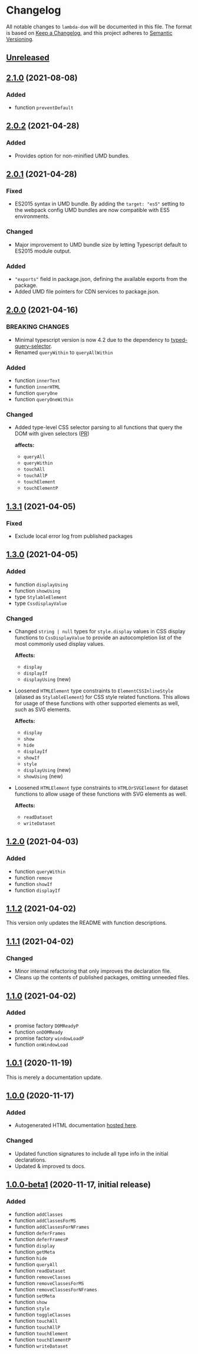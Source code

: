 # Changelog

All notable changes to `lambda-dom` will be documented in this file. The format is based on [Keep a Changelog](https://keepachangelog.com/en/1.0.0/),
and this project adheres to [Semantic Versioning](https://semver.org/spec/v2.0.0.html).

## [Unreleased]

## [2.1.0] (2021-08-08)

### Added
- function `preventDefault`

## [2.0.2] (2021-04-28)

### Added

- Provides option for non-minified UMD bundles.

## [2.0.1] (2021-04-28)

### Fixed

- ES2015 syntax in UMD bundle. By adding the `target: "es5"` setting to the webpack config UMD bundles are now
compatible with ES5 environments.

### Changed

- Major improvement to UMD bundle size by letting Typescript default to ES2015 module output.

### Added

- `"exports"` field in package.json, defining the available exports from the package.
- Added UMD file pointers for CDN services to package.json.

## [2.0.0] (2021-04-16)

### BREAKING CHANGES

- Minimal typescript version is now 4.2 due to the dependency to [typed-query-selector](https://github.com/g-plane/typed-query-selector).
- Renamed `queryWithin` to `queryAllWithin`

### Added

- function `innerText`
- function `innerHTML`
- function `queryOne`
- function `queryOneWithin`

### Changed

- Added type-level CSS selector parsing to all functions that query the DOM with given selectors ([PR](https://github.com/JJWesterkamp/lambda-dom/pull/5))

  **affects:**
  - `queryAll`
  - `queryWithin`
  - `touchAll`
  - `touchAllP`
  - `touchElement`
  - `touchElementP`

## [1.3.1] (2021-04-05)

### Fixed

- Exclude local error log from published packages

## [1.3.0] (2021-04-05)

### Added

- function `displayUsing`
- function `showUsing`
- type `StylableElement`
- type `CssdisplayValue`

### Changed

- Changed `string | null` types for `style.display` values in CSS display functions to `CssDisplayValue` to
  provide an autocompletion list of the most commonly used display values.

  **Affects:**
  - `display`
  - `displayIf`
  - `displayUsing` (new)


- Loosened `HTMLElement` type constraints to `ElementCSSInlineStyle` (aliased as `StylableElement`) for
  CSS style related functions. This allows for usage of these functions with other supported elements as well,
  such as SVG elements.

  **Affects:**
  - `display`
  - `show`
  - `hide`
  - `displayIf`
  - `showIf`
  - `style`
  - `displayUsing` (new)
  - `showUsing` (new)


- Loosened `HTMLElement` type constraints to `HTMLOrSVGElement` for dataset functions to allow usage of these
  functions with SVG elements as well.

  **Affects:**
  - `readDataset`
  - `writeDataset`

## [1.2.0] (2021-04-03)

### Added

- function `queryWithin`
- function `remove`
- function `showIf`
- function `displayIf`

## [1.1.2] (2021-04-02)

This version only updates the README with function descriptions.

## [1.1.1] (2021-04-02)

### Changed

- Minor internal refactoring that only improves the declaration file.
- Cleans up the contents of published packages, omitting unneeded files.

## [1.1.0] (2021-04-02)

### Added

- promise factory `DOMReadyP`
- function `onDOMReady`
- promise factory `windowLoadP`
- function `onWindowLoad`

## [1.0.1] (2020-11-19)

This is merely a documentation update.

## [1.0.0] (2020-11-17)

### Added

- Autogenerated HTML documentation [hosted here][docs].

### Changed

- Updated function signatures to include all type info in the initial declarations.
- Updated & improved ts docs.

## [1.0.0-beta1] (2020-11-17, initial release)

### Added

- function `addClasses`
- function `addClassesForMS`
- function `addClassesForNFrames`
- function `deferFrames`
- function `deferFramesP`
- function `display`
- function `getMeta`
- function `hide`
- function `queryAll`
- function `readDataset`
- function `removeClasses`
- function `removeClassesForMS`
- function `removeClassesForNFrames`
- function `setMeta`
- function `show`
- function `style`
- function `toggleClasses`
- function `touchAll`
- function `touchAllP`
- function `touchElement`
- function `touchElementP`
- function `writeDataset`


[docs]: https://jjwesterkamp.github.io/lambda-dom/

[Unreleased]: https://github.com/JJWesterkamp/lambda-dom/compare/v2.1.0...HEAD
[2.1.0]: https://github.com/JJWesterkamp/lambda-dom/compare/v2.0.2...v2.1.0
[2.0.2]: https://github.com/JJWesterkamp/lambda-dom/compare/v2.0.1...v2.0.2
[2.0.1]: https://github.com/JJWesterkamp/lambda-dom/compare/v2.0.0...v2.0.1
[2.0.0]: https://github.com/JJWesterkamp/lambda-dom/compare/v1.3.1...v2.0.0
[1.3.1]: https://github.com/JJWesterkamp/lambda-dom/compare/v1.3.0...v1.3.1
[1.3.0]: https://github.com/JJWesterkamp/lambda-dom/compare/v1.2.0...v1.3.0
[1.2.0]: https://github.com/JJWesterkamp/lambda-dom/compare/v1.1.2...v1.2.0
[1.1.2]: https://github.com/JJWesterkamp/lambda-dom/compare/v1.1.1...v1.1.2
[1.1.1]: https://github.com/JJWesterkamp/lambda-dom/compare/v1.1.0...v1.1.1
[1.1.0]: https://github.com/JJWesterkamp/lambda-dom/compare/v1.0.1...v1.1.0
[1.0.1]: https://github.com/JJWesterkamp/lambda-dom/compare/v1.0.0...v1.0.1
[1.0.0]: https://github.com/JJWesterkamp/lambda-dom/compare/v1.0.0-beta1...v1.0.0
[1.0.0-beta1]: https://github.com/JJWesterkamp/lambda-dom/tree/v1.0.0-beta1
